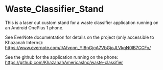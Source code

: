 # Waste_Classifier_Stand

This is a laser cut custom stand for a waste classifier application running on an Android OnePlus 1 phone.

See EverNote documentation for details on the project (only accessible to Khazanah Interns): https://www.evernote.com/l/Afvpnn_YI8pGjqA7VbGjoJLVkqN0lB7CCFo/  

See the github for the application running on the phone: https://github.com/KhazanahAmericasInc/waste-classifier
